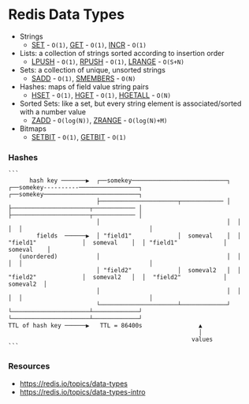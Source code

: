 # Redis Data Types

- Strings
  - [SET](https://redis.io/commands/set) - `O(1)`, [GET](https://redis.io/commands/get) - `O(1)`, [INCR](https://redis.io/commands/incr) - `O(1)`
- Lists: a collection of strings sorted according to insertion order
  - [LPUSH](https://redis.io/commands/lpush) - `O(1)`, [RPUSH](https://redis.io/commands/rpush) - `O(1)`, [LRANGE](https://redis.io/commands/lrange) - `O(S+N)`
- Sets: a collection of unique, unsorted strings
  - [SADD](https://redis.io/commands/sadd) - `O(1)`, [SMEMBERS](https://redis.io/commands/smembers) - `O(N)`
- Hashes: maps of field value string pairs
  - [HSET](https://redis.io/commands/hset) - `O(1)`, [HGET](https://redis.io/commands/hget) - `O(1)`, [HGETALL](https://redis.io/commands/hgetall) - `O(N)`
- Sorted Sets: like a set, but every string element is associated/sorted with a number value
  - [ZADD](https://redis.io/commands/zadd) - `O(log(N))`, [ZRANGE](https://redis.io/commands/zrange) - `O(log(N)+M)`
- Bitmaps
  - [SETBIT](https://redis.io/commands/setbit) - `O(1)`, [GETBIT](https://redis.io/commands/getbit) - `O(1)`


### Hashes

    ```
          hash key ───────▶  ┌──somekey───────────────────────────┐  ┌──somekey----------─────────────────┐  ┌──somekey───────────────────────────┐
                             ├──────────────────────┬──────────── │  ├──────────────────────┬──────────── │  ├──────────────────────┬──────────── │
                             │                                    │  │                                    │  │                                    │
            fields  ──────▶  │ "field1"             │  someval    │  │ "field1"             │  someval    │  │ "field1"             │  someval    │
       (unordered)           │                                    │  │                                    │  │                                    │
                             │ "field2"             │  someval2   │  │ "field2"             │  someval2   │  │  "field2"            │  someval2  │
                             │                                    │  │                                    │  │                                    │
                             └──────────────────────┴─────────────┘  └──────────────────────┴─────────────┘  └──────────────────────┴─────────────┘
    TTL of hash key ──────▶   TTL = 86400s                ▲
                                                          │
                                                        values
    ```


### Resources

- https://redis.io/topics/data-types
- https://redis.io/topics/data-types-intro
